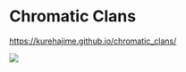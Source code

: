 # Chromatic Clans

https://kurehajime.github.io/chromatic_clans/

[![](https://user-images.githubusercontent.com/4569916/236468677-0cc7739e-4cf2-4796-af06-351d8ec23e6b.png)](https://kurehajime.github.io/chromatic_clans/)

